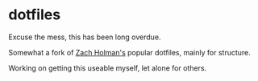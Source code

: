 dotfiles
=========

Excuse the mess, this has been long overdue.

Somewhat a fork of [Zach Holman's](https://github.com/holman/dotfiles) popular dotfiles, mainly for structure.

Working on getting this useable myself, let alone for others.
